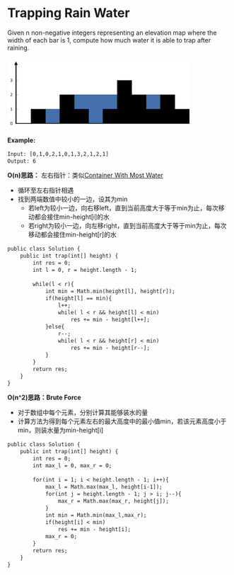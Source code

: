 # Trapping Rain Water

Given n non-negative integers representing an elevation map where the width of each bar is 1, compute how much water it is able to trap after raining.

![watertrap](/pictures/question_42.png)

**Example:**
```
Input: [0,1,0,2,1,0,1,3,2,1,2,1]
Output: 6
```

**O(n)思路：**
左右指针：类似[Container With Most Water](https://github.com/ZequnSong/Leetcode/blob/master/Leetcode/011ContainerWithMostWater.md)

* 循环至左右指针相遇
* 找到两端数值中较小的一边，设其为min
  * 若left为较小一边，向右移left，直到当前高度大于等于min为止，每次移动都会接住min-height[i]的水  
  * 若right为较小一边，向左移right，直到当前高度大于等于min为止，每次移动都会接住min-height[r]的水  

```
public class Solution {
    public int trap(int[] height) {
        int res = 0;
        int l = 0, r = height.length - 1;
        
        while(l < r){
            int min = Math.min(height[l], height[r]);
            if(height[l] == min){
                l++;
                while( l < r && height[l] < min)
                    res += min - height[l++];
            }else{
                r--;
                while( l < r && height[r] < min)
                    res += min - height[r--];
            }
        }
        return res;
    }
}
```

**O(n^2)思路：Brute Force**

* 对于数组中每个元素，分别计算其能够装水的量
* 计算方法为得到每个元素左右的最大高度中的最小值min，若该元素高度小于min，则装水量为min-height[i]

```
public class Solution {
    public int trap(int[] height) {
        int res = 0;
        int max_l = 0, max_r = 0;
        
        for(int i = 1; i < height.length - 1; i++){
            max_l = Math.max(max_l, height[i-1]);
            for(int j = height.length - 1; j > i; j--){
                max_r = Math.max(max_r, height[j]);
            }
            int min = Math.min(max_l,max_r);
            if(height[i] < min)
                res += min - height[i];
            max_r = 0;
        }
        return res;
    }
}
```
